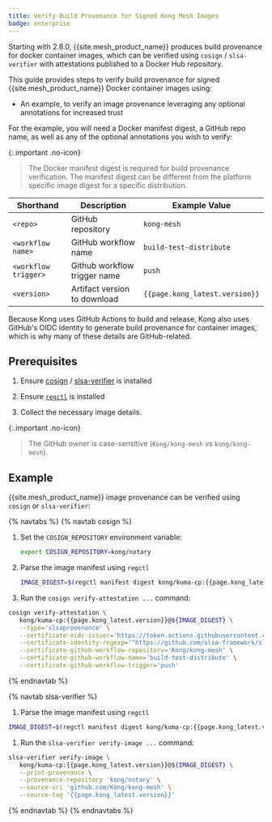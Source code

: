 ```yaml
---
title: Verify Build Provenance for Signed Kong Mesh Images
badge: enterprise
---
```


Starting with 2.8.0, {{site.mesh_product_name}} produces build provenance for docker container images, which can be verified using `cosign` / `slsa-verifier` with attestations published to a Docker Hub repository.

This guide provides steps to verify build provenance for signed {{site.mesh_product_name}} Docker container images using:

* An example, to verify an image provenance leveraging any optional annotations for increased trust

For the example, you will need a Docker manifest digest, a GitHub repo name, as well as any of the optional annotations you wish to verify:

{:.important .no-icon}
> The Docker manifest digest is required for build provenance verification. The manifest digest can be different from the platform specific image digest for a specific distribution.

| Shorthand | Description | Example Value |
|---|---|---|
| `<repo>` | GitHub repository | `kong-mesh` |
| `<workflow name>` | GitHub workflow name | `build-test-distribute` |
| `<workflow trigger>` | Github workflow trigger name | `push` |
| `<version>` | Artifact version to download | `{{page.kong_latest.version}}` |

Because Kong uses GitHub Actions to build and release, Kong also uses GitHub's OIDC identity to generate build provenance for container images, which is why many of these details are GitHub-related.

## Prerequisites

1. Ensure [cosign](https://docs.sigstore.dev/system_config/installation/) / [slsa-verifier](https://github.com/slsa-framework/slsa-verifier?tab=readme-ov-file#installation) is installed

2. Ensure [`regctl`](https://github.com/regclient/regclient/blob/main/docs/install.md) is installed

3. Collect the necessary image details.

{:.important .no-icon}
> The GitHub owner is case-sensitive (`Kong/kong-mesh` vs `kong/kong-mesh`).

## Example

{{site.mesh_product_name}} image provenance can be verified using `cosign` or `slsa-verifier`:

{% navtabs %}
{% navtab cosign %}

1. Set the `COSIGN_REPOSITORY` environment variable:

   ```sh
   export COSIGN_REPOSITORY=kong/notary
   ```

2. Parse the image manifest using `regctl`

   ```sh
   IMAGE_DIGEST=$(regctl manifest digest kong/kuma-cp:{{page.kong_latest.version}})
   ```

3. Run the `cosign verify-attestation ...` command:

```sh
cosign verify-attestation \
   kong/kuma-cp:{{page.kong_latest.version}}@${IMAGE_DIGEST} \
   --type='slsaprovenance' \
   --certificate-oidc-issuer='https://token.actions.githubusercontent.com' \
   --certificate-identity-regexp='^https://github.com/slsa-framework/slsa-github-generator/.github/workflows/generator_container_slsa3.yml@refs/tags/v[0-9]+.[0-9]+.[0-9]+$' \
   --certificate-github-workflow-repository='Kong/kong-mesh' \
   --certificate-github-workflow-name='build-test-distribute' \
   --certificate-github-workflow-trigger='push'
```

{% endnavtab %}

{% navtab slsa-verifier %}

1. Parse the image manifest using `regctl`

```sh
IMAGE_DIGEST=$(regctl manifest digest kong/kuma-cp:{{page.kong_latest.version}})
```

1. Run the `slsa-verifier verify-image ...` command:

```sh
slsa-verifier verify-image \
   kong/kuma-cp:{{page.kong_latest.version}}@${IMAGE_DIGEST} \
   --print-provenance \
   --provenance-repository 'kong/notary' \
   --source-uri 'github.com/Kong/kong-mesh' \
   --source-tag '{{page.kong_latest.version}}'
```

{% endnavtab %}
{% endnavtabs %}
